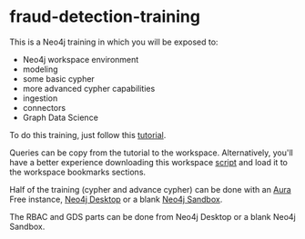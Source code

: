 # fraud-detection-training

This is a Neo4j training in which you will be exposed to:

- Neo4j workspace environment
- modeling
- some basic cypher
- more advanced cypher capabilities
- ingestion
- connectors
- Graph Data Science

To do this training, just follow this [tutorial](./queries/fraud_detection_with_neo4j.md).

Queries can be copy from the tutorial to the workspace.
Alternatively, you'll have a better experience downloading this workspace [script](./queries/queries_for_aura_workspace.csv) and load it to the workspace bookmarks sections.

Half of the training (cypher and advance cypher) can be done with an [Aura](https://console.neo4j.io/) Free instance, [Neo4j Desktop](https://neo4j.com/download/) or a blank [Neo4j Sandbox](https://neo4j.com/sandbox/).

The RBAC and GDS parts can be done from Neo4j Desktop or a blank Neo4j Sandbox.